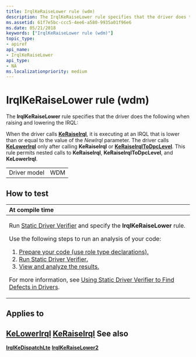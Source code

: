 ```yaml
---
title: IrqlKeRaiseLower rule (wdm)
description: The IrqlKeRaiseLower rule specifies that the driver does the following when raising and lowering the IRQL When the driver calls KeRaiseIrql, it is executing at an IRQL that is lower than or equal to the value of the NewIrql parameter.The driver calls KeLowerIrql only after calling KeRaiseIrql or KeRaiseIrqlToDpcLevel.
ms.assetid: 61f7e5bc-ccc5-4ee6-a580-9935a01f96e6
ms.date: 05/21/2018
keywords: ["IrqlKeRaiseLower rule (wdm)"]
topic_type:
- apiref
api_name:
- IrqlKeRaiseLower
api_type:
- NA
ms.localizationpriority: medium
---
```


# IrqlKeRaiseLower rule (wdm)


The **IrqlKeRaiseLower** rule specifies that the driver does the following when raising and lowering the IRQL:

When the driver calls [**KeRaiseIrql**](https://docs.microsoft.com/windows-hardware/drivers/ddi/wdm/nf-wdm-keraiseirql), it is executing at an IRQL that is lower than or equal to the value of the *NewIrql* parameter.
The driver calls [**KeLowerIrql**](https://docs.microsoft.com/windows-hardware/drivers/ddi/wdm/nf-wdm-kelowerirql) only after calling **KeRaiseIrql** or [**KeRaiseIrqlToDpcLevel**](https://docs.microsoft.com/windows-hardware/drivers/ddi/wdm/nf-wdm-keraiseirqltodpclevel).
This rule permits nested calls to **KeRaiseIrql**, **KeRaiseIrqlToDpcLevel**, and **KeLowerIrql**.

|              |     |
|--------------|-----|
| Driver model | WDM |

How to test
-----------

<table>
<colgroup>
<col width="100%" />
</colgroup>
<thead>
<tr class="header">
<th align="left">At compile time</th>
</tr>
</thead>
<tbody>
<tr class="odd">
<td align="left"><p>Run <a href="https://docs.microsoft.com/windows-hardware/drivers/devtest/static-driver-verifier" data-raw-source="[Static Driver Verifier](https://docs.microsoft.com/windows-hardware/drivers/devtest/static-driver-verifier)">Static Driver Verifier</a> and specify the <strong>IrqlKeRaiseLower</strong> rule.</p>
Use the following steps to run an analysis of your code:
<ol>
<li><a href="https://docs.microsoft.com/windows-hardware/drivers/devtest/using-static-driver-verifier-to-find-defects-in-drivers#preparing-your-source-code" data-raw-source="[Prepare your code (use role type declarations).](https://docs.microsoft.com/windows-hardware/drivers/devtest/using-static-driver-verifier-to-find-defects-in-drivers#preparing-your-source-code)">Prepare your code (use role type declarations).</a></li>
<li><a href="https://docs.microsoft.com/windows-hardware/drivers/devtest/using-static-driver-verifier-to-find-defects-in-drivers#running-static-driver-verifier" data-raw-source="[Run Static Driver Verifier.](https://docs.microsoft.com/windows-hardware/drivers/devtest/using-static-driver-verifier-to-find-defects-in-drivers#running-static-driver-verifier)">Run Static Driver Verifier.</a></li>
<li><a href="https://docs.microsoft.com/windows-hardware/drivers/devtest/using-static-driver-verifier-to-find-defects-in-drivers#viewing-and-analyzing-the-results" data-raw-source="[View and analyze the results.](https://docs.microsoft.com/windows-hardware/drivers/devtest/using-static-driver-verifier-to-find-defects-in-drivers#viewing-and-analyzing-the-results)">View and analyze the results.</a></li>
</ol>
<p>For more information, see <a href="https://docs.microsoft.com/windows-hardware/drivers/devtest/using-static-driver-verifier-to-find-defects-in-drivers" data-raw-source="[Using Static Driver Verifier to Find Defects in Drivers](https://docs.microsoft.com/windows-hardware/drivers/devtest/using-static-driver-verifier-to-find-defects-in-drivers)">Using Static Driver Verifier to Find Defects in Drivers</a>.</p></td>
</tr>
</tbody>
</table>

Applies to
----------

[**KeLowerIrql**](https://docs.microsoft.com/windows-hardware/drivers/ddi/wdm/nf-wdm-kelowerirql)
[**KeRaiseIrql**](https://docs.microsoft.com/windows-hardware/drivers/ddi/wdm/nf-wdm-keraiseirql)
See also
--------

[**IrqlKeDispatchLte**](wdm-irqlkedispatchlte.md)
[**IrqlKeRaiseLower2**](wdm-irqlkeraiselower2.md)
 

 





